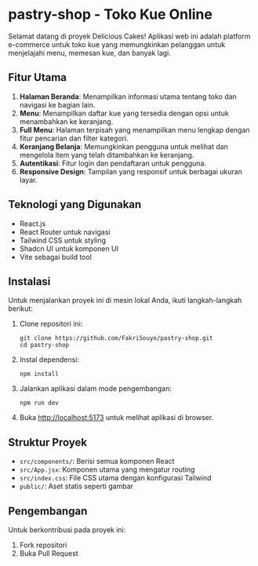 # pastry-shop - Toko Kue Online

Selamat datang di proyek Delicious Cakes! Aplikasi web ini adalah platform e-commerce untuk toko kue yang memungkinkan pelanggan untuk menjelajahi menu, memesan kue, dan banyak lagi.

## Fitur Utama

1. **Halaman Beranda**: Menampilkan informasi utama tentang toko dan navigasi ke bagian lain.
2. **Menu**: Menampilkan daftar kue yang tersedia dengan opsi untuk menambahkan ke keranjang.
3. **Full Menu**: Halaman terpisah yang menampilkan menu lengkap dengan fitur pencarian dan filter kategori.
4. **Keranjang Belanja**: Memungkinkan pengguna untuk melihat dan mengelola item yang telah ditambahkan ke keranjang.
5. **Autentikasi**: Fitur login dan pendaftaran untuk pengguna.
6. **Responsive Design**: Tampilan yang responsif untuk berbagai ukuran layar.

## Teknologi yang Digunakan

- React.js
- React Router untuk navigasi
- Tailwind CSS untuk styling
- Shadcn UI untuk komponen UI
- Vite sebagai build tool

## Instalasi

Untuk menjalankan proyek ini di mesin lokal Anda, ikuti langkah-langkah berikut:

1. Clone repositori ini:
   ```
   git clone https://github.com/FakriSouyo/pastry-shop.git
   cd pastry-shop
   ```

2. Instal dependensi:
   ```
   npm install
   ```

3. Jalankan aplikasi dalam mode pengembangan:
   ```
   npm run dev
   ```

4. Buka [http://localhost:5173](http://localhost:5173) untuk melihat aplikasi di browser.

## Struktur Proyek

- `src/components/`: Berisi semua komponen React
- `src/App.jsx`: Komponen utama yang mengatur routing
- `src/index.css`: File CSS utama dengan konfigurasi Tailwind
- `public/`: Aset statis seperti gambar

## Pengembangan

Untuk berkontribusi pada proyek ini:

1. Fork repositori
2. Buka Pull Request


